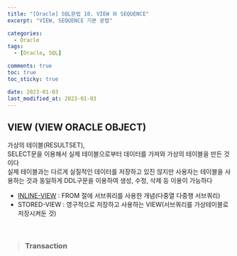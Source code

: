```yaml
---
title: "[Oracle] SQL문법 10. VIEW 와 SEQUENCE"
excerpt: "VIEW, SEQUENCE 기본 문법"

categories:
  - Oracle
tags:
  - [Oracle, SQL]

comments: true
toc: true
toc_sticky: true

date: 2023-01-03
last_modified_at: 2023-01-03
---
```


## VIEW (VIEW ORACLE OBJECT)

가상의 테이블(RESULTSET),  
SELECT문을 이용해서 실제 테이블으로부터 데이터를 가져와 가상의 테이블을 만든 것이다  
실제 테이블과는 다르게 실질적인 데이터를 저장하고 있진 않지만 사용자는 테이블을 사용하는 것과 동일하게 DDL구문을 이용하여 생성, 수정, 삭제 등 이용이 가능하다

- <a href="http://www.google.comhttps://hsy3373.github.io/oracle/4_subquery/#%EC%9D%B8%EB%9D%BC%EC%9D%B8-%EB%B7%B0" target="_blank">INLINE-VIEW</a> : FROM 절에 서브쿼리를 사용한 개념(다중열 다중행 서브쿼리)
- STORED-VIEW : 영구적으로 저장하고 사용하는 VIEW(서브쿼리를 가상테이블로 저장시켜둔 것)

<br>

> ### Transaction
